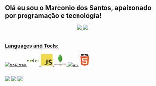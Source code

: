 ## Olá eu sou o Marconio dos Santos, apaixonado por programação e tecnologia!

<div align="center">
  <a href="https://github.com/Marconio-dos-Santos">
  <img height="180em" src="https://github-readme-stats.vercel.app/api?username=Marconio-dos-Santos&show_icons=true&theme=dracula&include_all_commits=true&count_private=true"/>
  <img height="180em" src="https://github-readme-stats.vercel.app/api/top-langs/?username=Marconio-dos-Santos&layout=compact&langs_count=7&theme=dracula"/>
</div>
 
  
<div style="display: inline_block"><br>
  <h3 align="left">Languages and Tools:</h3>
  <img src="https://cdn.jsdelivr.net/gh/devicons/devicon@v2.15.1/devicon.min.css" alt="express" width="40" height="40"/>
  <img src="https://raw.githubusercontent.com/devicons/devicon/master/icons/nodejs/nodejs-original-wordmark.svg" alt="nodejs" width="40" height="40"/>
  <img src="https://raw.githubusercontent.com/devicons/devicon/master/icons/javascript/javascript-original.svg" alt="javascript" width="40" height="40"/>
  <img src="https://raw.githubusercontent.com/devicons/devicon/master/icons/mongodb/mongodb-original-wordmark.svg" alt="mongodb" width="40" height="40"/>
  <img src="https://www.vectorlogo.zone/logos/git-scm/git-scm-icon.svg" alt="git" width="40" height="40"/>
  <img src="https://raw.githubusercontent.com/devicons/devicon/master/icons/html5/html5-original-wordmark.svg" alt="html5" width="40" height="40"/>  
 </div>
  
  ##
  
<div>
  <a href = "mailto:marconio.dev@gmail.com"><img src="https://img.shields.io/badge/-Gmail-%23333?style=for-the-badge&logo=gmail&logoColor=white" target="_blank"></a>
  <a href="https://www.linkedin.com/in/marconiodossantos/" target="_blank" ><img src="https://img.shields.io/badge/-LinkedIn-%230077B5?style=for-the-badge&logo=linkedin&logoColor=white" target="_blank"></a>
  <a href="https://www.codewars.com/users/Marconio-dos-Santos" target="_blank"><img src="https://img.shields.io/badge/Codewars-B1361E?style=for-the-badge&logo=Codewars&logoColor=white" target="_blank"> </a>
  </div>

